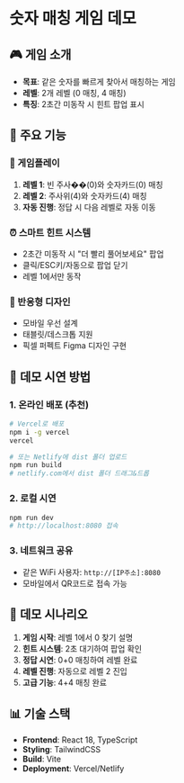 # 숫자 매칭 게임 데모

## 🎮 게임 소개

- **목표**: 같은 숫자를 빠르게 찾아서 매칭하는 게임
- **레벨**: 2개 레벨 (0 매칭, 4 매칭)
- **특징**: 2초간 미동작 시 힌트 팝업 표시

## 📱 주요 기능

### 🎯 게임플레이

1. **레벨 1**: 빈 주사��(0)와 숫자카드(0) 매칭
2. **레벨 2**: 주사위(4)와 숫자카드(4) 매칭
3. **자동 진행**: 정답 시 다음 레벨로 자동 이동

### ⏰ 스마트 힌트 시스템

- 2초간 미동작 시 "더 빨리 풀어보세요" 팝업
- 클릭/ESC키/자동으로 팝업 닫기
- 레벨 1에서만 동작

### 🎨 반응형 디자인

- 모바일 우선 설계
- 태블릿/데스크톱 지원
- 픽셀 퍼펙트 Figma 디자인 구현

## 🚀 데모 시연 방법

### 1. 온라인 배포 (추천)

```bash
# Vercel로 배포
npm i -g vercel
vercel

# 또는 Netlify에 dist 폴더 업로드
npm run build
# netlify.com에서 dist 폴더 드래그&드롭
```

### 2. 로컬 시연

```bash
npm run dev
# http://localhost:8080 접속
```

### 3. 네트워크 공유

- 같은 WiFi 사용자: `http://[IP주소]:8080`
- 모바일에서 QR코드로 접속 가능

## 🎯 데모 시나리오

1. **게임 시작**: 레벨 1에서 0 찾기 설명
2. **힌트 시스템**: 2초 대기하여 팝업 확인
3. **정답 시연**: 0+0 매칭하여 레벨 완료
4. **레벨 진행**: 자동으로 레벨 2 진입
5. **고급 기능**: 4+4 매칭 완료

## 📊 기술 스택

- **Frontend**: React 18, TypeScript
- **Styling**: TailwindCSS
- **Build**: Vite
- **Deployment**: Vercel/Netlify
